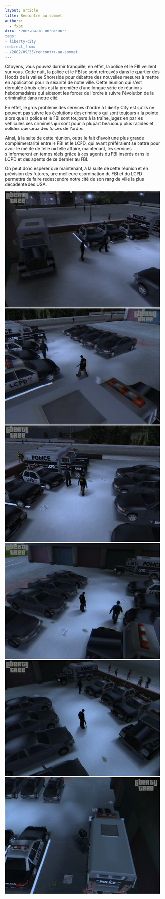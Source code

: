 ```yaml
---
layout: article
title: Rencontre au sommet
authors:
  - fxbt
date: '2002-09-26 00:00:00''
tags:
- liberty-city
redirect_from:
- /2002/09/25/rencontre-au-sommet
---
```


Citoyens, vous pouvez dormir tranquille, en effet, la police et le FBI veillent sur vous. Cette nuit, la police et le FBI se sont retrouvés dans le quartier des Hoods de la vallée Shoreside pour débattre des nouvelles mesures à mettre en application pour la sécurité de notre ville. Cette réunion qui s'est déroulée à huis-clos est la première d'une longue série de réunions hebdomadaires qui aideront les forces de l'ordre à suivre l'évolution de la criminalité dans notre cité.

En effet, le gros problème des services d'ordre à Liberty City est qu'ils ne peuvent pas suivre les évolutions des criminels qui sont toujours à la pointe alors que la police et le FBI sont toujours à la traîne, jugez en par les véhicules des criminels qui sont pour la plupart beaucoup plus rapides et solides que ceux des forces de l’ordre.

Ainsi, à la suite de cette réunion, outre le fait d'avoir une plus grande complémentarité entre le FBI et le LCPD, qui avant préféraient se battre pour avoir le mérite de telle ou telle affaire, maintenant, les services s'informeront en temps réels grâce à des agents du FBI insérés dans le LCPD et des agents de ce dernier au FBI.

On peut donc espérer que maintenant, à la suite de cette réunion et en prévision des futures, une meilleure coordination du FBI et du LCPD permettra de faire redescendre notre cité de son rang de ville la plus décadente des USA.

![](/content/images/v1/user21/rencontre_01.jpg)
![](/content/images/v1/user21/rencontre_02.jpg)
![](/content/images/v1/user21/rencontre_03.jpg)
![](/content/images/v1/user21/rencontre_04.jpg)
![](/content/images/v1/user21/rencontre_05.jpg)
![](/content/images/v1/user21/rencontre_06.jpg)